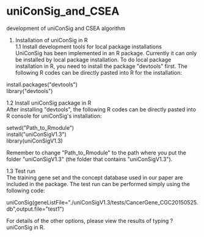 # uniConSig_and_CSEA
development of uniConSig and CSEA algorithm<br>

1. Installation of uniConSig in R<br>
1.1 Install development tools for local package installations<br>
UniConSig has been implemented in an R package. Currently it can only be installed by local package installation. To do local package installation in R, you need to install the package "devtools" first. The following R codes can be directly pasted into R for the installation:<br>

install.packages("devtools")<br>
library("devtools")<br>

1.2 Install uniConSig package in R<br>
After installing "devtools", the following R codes can be directly pasted into R console for uniConSig's installation:<br>

setwd("Path_to_Rmodule")<br>
install("uniConSigV1.3")<br>
library(uniConSigV1.3)<br>

Remember to change "Path_to_Rmodule" to the path where you put the folder "uniConSigV1.3" (the folder that contains "uniConSigV1.3"). <br> 

1.3 Test run<br>
The training gene set and the concept database used in our paper are included in the package. The test run can be performed simply using the following code:<br>

uniConSig(geneListFile="./uniConSigV1.3/tests/CancerGene_CGC20150525.db",output.file="test1")<br>

For details of the other options, please view the results of typing ?uniConSig in R.<br>
